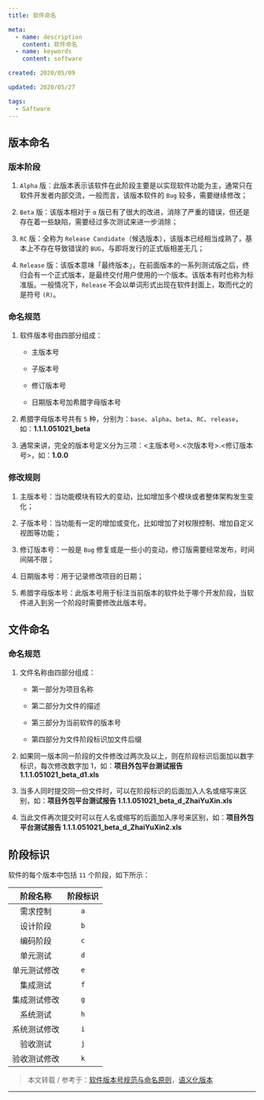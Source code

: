 ```yaml
---
title: 软件命名

meta:
  - name: description
    content: 软件命名
  - name: keywords
    content: software

created: 2020/05/09

updated: 2020/05/27

tags:
  - Saftware
---
```


## 版本命名

### 版本阶段

1. `Alpha` 版：此版本表示该软件在此阶段主要是以实现软件功能为主，通常只在软件开发者内部交流，一般而言，该版本软件的 `Bug` 较多，需要继续修改；

2. `Beta` 版：该版本相对于 `α` 版已有了很大的改进，消除了严重的错误，但还是存在着一些缺陷，需要经过多次测试来进一步消除；

3. `RC` 版：全称为 `Release Candidate`（候选版本），该版本已经相当成熟了，基本上不存在导致错误的 `BUG`，与即将发行的正式版相差无几；

4. `Release` 版：该版本意味「最终版本」，在前面版本的一系列测试版之后，终归会有一个正式版本，是最终交付用户使用的一个版本。该版本有时也称为标准版。一般情况下，`Release` 不会以单词形式出现在软件封面上，取而代之的是符号 `(R)`。

### 命名规范

1. 软件版本号由四部分组成：

   - 主版本号

   - 子版本号

   - 修订版本号

   - 日期版本号加希腊字母版本号

2. 希腊字母版本号共有 `5` 种，分别为：`base`、`alpha`、`beta`、`RC`、`release`，如：**1.1.1.051021_beta**

3. 通常来讲，完全的版本号定义分为三项：<主版本号>.<次版本号>.<修订版本号>，如：**1.0.0**

### 修改规则

1. 主版本号：当功能模块有较大的变动，比如增加多个模块或者整体架构发生变化；

2. 子版本号：当功能有一定的增加或变化，比如增加了对权限控制、增加自定义视图等功能；

3. 修订版本号：一般是 `Bug` 修复或是一些小的变动，修订版需要经常发布，时间间隔不限；

4. 日期版本号：用于记录修改项目的日期；

5. 希腊字母版本号：此版本号用于标注当前版本的软件处于哪个开发阶段，当软件进入到另一个阶段时需要修改此版本号。

## 文件命名

### 命名规范

1. 文件名称由四部分组成：

   - 第一部分为项目名称

   - 第二部分为文件的描述

   - 第三部分为当前软件的版本号

   - 第四部分为文件阶段标识加文件后缀

2. 如果同一版本同一阶段的文件修改过两次及以上，则在阶段标识后面加以数字标识，每次修改数字加 1，如：**项目外包平台测试报告 1.1.1.051021_beta_d1.xls**

3. 当多人同时提交同一份文件时，可以在阶段标识的后面加入人名或缩写来区别，如：**项目外包平台测试报告 1.1.1.051021_beta_d_ZhaiYuXin.xls**

4. 当此文件再次提交时可以在人名或缩写的后面加入序号来区别，如：**项目外包平台测试报告 1.1.1.051021_beta_d_ZhaiYuXin2.xls**

## 阶段标识

软件的每个版本中包括 `11` 个阶段，如下所示：

|   阶段名称   | 阶段标识 |
| :----------: | :------: |
|   需求控制   |   `a`    |
|   设计阶段   |   `b`    |
|   编码阶段   |   `c`    |
|   单元测试   |   `d`    |
| 单元测试修改 |   `e`    |
|   集成测试   |   `f`    |
| 集成测试修改 |   `g`    |
|   系统测试   |   `h`    |
| 系统测试修改 |   `i`    |
|   验收测试   |   `j`    |
| 验收测试修改 |   `k`    |

> 本文转载 / 参考于：[软件版本号规范与命名原则](https://www.cnblogs.com/scottx/p/5463447.html)，[语义化版本](https://semver.org/lang/zh-CN/)

---
